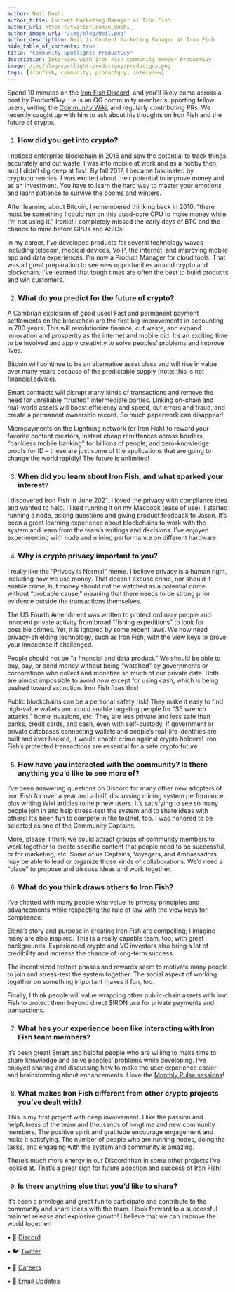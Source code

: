```yaml
---
author: Neil Doshi
author_title: Content Marketing Manager at Iron Fish
author_url: https://twitter.com/n_doshi_
author_image_url: "/img/blog/Neil.png"
author_description: Neil is Content Marketing Manager at Iron Fish
hide_table_of_contents: true
title: "Community Spotlight: ProductGuy"
description: Interview with Iron Fish community member ProductGuy
image: /img/blog/spotlight-productguy/productguy.png
tags: [ironfish, community, productguy, interview]
---
```


Spend 10 minutes on the [Iron Fish Discord](https://discord.ironfish.network/), and you'll likely come across a post by ProductGuy. He is an OG community member supporting fellow users, writing the [Community Wiki](https://github.com/iron-fish/ironfish/wiki/Getting-Started), and regularly contributing PRs. We recently caught up with him to ask about his thoughts on Iron Fish and the future of crypto.

1.  ### How did you get into crypto?

I noticed enterprise blockchain in 2016 and saw the potential to track things accurately and cut waste. I was into mobile at work and as a hobby then, and I didn’t dig deep at first. By fall 2017, I became fascinated by cryptocurrencies. I was excited about their potential to improve money and as an investment. You have to learn the hard way to master your emotions and learn patience to survive the booms and winters.

After learning about Bitcoin, I remembered thinking back in 2010, “there must be something I could run on this quad-core CPU to make money while I’m not using it.” Ironic! I completely missed the early days of BTC and the chance to mine before GPUs and ASICs!
  
In my career, I’ve developed products for several technology waves — including telecom, medical devices, VoIP, the internet, and improving mobile app and data experiences. I’m now a Product Manager for cloud tools. That was all great preparation to see new opportunities around crypto and blockchain. I’ve learned that tough times are often the best to build products and win customers.

2.  ### What do you predict for the future of crypto? 

A Cambrian explosion of good uses! Fast and permanent payment settlements on the blockchain are the first big improvements in accounting in 700 years. This will revolutionize finance, cut waste, and expand innovation and prosperity as the internet and mobile did. It’s an exciting time to be involved and apply creativity to solve peoples’ problems and improve lives.
  
Bitcoin will continue to be an alternative asset class and will rise in value over many years because of the predictable supply (note: this is not financial advice).
  
Smart contracts will disrupt many kinds of transactions and remove the need for unreliable “trusted” intermediate parties. Linking on-chain and real-world assets will boost efficiency and speed, cut errors and fraud, and create a permanent ownership record. So much paperwork can disappear!
  
Micropayments on the Lightning network (or Iron Fish) to reward your favorite content creators, instant cheap remittances across borders, “bankless mobile banking” for billions of people, and zero-knowledge proofs for ID – these are just some of the applications that are going to change the world rapidly! The future is unlimited!

3.  ### When did you learn about Iron Fish, and what sparked your interest?

I discovered Iron Fish in June 2021. I loved the privacy with compliance idea and wanted to help. I liked running it on my Macbook (ease of use). I started running a node, asking questions and giving product feedback to Jason. It’s been a great learning experience about blockchains to work with the system and learn from the team’s writings and decisions. I’ve enjoyed experimenting with node and mining performance on different hardware.

4.  ### Why is crypto privacy important to you?

I really like the “Privacy is Normal” meme. I believe privacy is a human right, including how we use money. That doesn’t excuse crime, nor should it enable crime, but money should not be watched as a potential crime without “probable cause,” meaning that there needs to be strong prior evidence outside the transactions themselves.

The US Fourth Amendment was written to protect ordinary people and innocent private activity from broad “fishing expeditions” to look for possible crimes. Yet, it is ignored by some recent laws. We now need privacy-shielding technology, such as Iron Fish, with the view keys to prove your innocence if challenged.

People should not be “a financial and data product.” We should be able to buy, pay, or send money without being “watched” by governments or corporations who collect and monetize so much of our private data. Both are almost impossible to avoid now except for using cash, which is being pushed toward extinction. Iron Fish fixes this!

Public blockchains can be a personal safety risk! They make it easy to find high-value wallets and could enable targeting people for “$5 wrench attacks,” home invasions, etc. They are less private and less safe than banks, credit cards, and cash, even with self-custody. If government or private databases connecting wallets and people’s real-life identities are built and ever hacked, it would enable crime against crypto holders! Iron Fish’s protected transactions are essential for a safe crypto future.

5.  ### How have you interacted with the community? Is there anything you’d like to see more of?
 
I’ve been answering questions on Discord for many other new adopters of Iron Fish for over a year and a half, discussing mining system performance, plus writing Wiki articles to help new users. It’s satisfying to see so many people join in and help stress-test the system and to share ideas with others! It’s been fun to compete in the testnet, too. I was honored to be selected as one of the Community Captains.

More, please: I think we could attract groups of community members to work together to create specific content that people need to be successful, or for marketing, etc. Some of us Captains, Voyagers, and Ambassadors may be able to lead or organize those kinds of collaborations. We’d need a “place” to propose and discuss ideas and work together.

6.  ### What do you think draws others to Iron Fish?
    
I’ve chatted with many people who value its privacy principles and advancements while respecting the rule of law with the view keys for compliance.

Elena’s story and purpose in creating Iron Fish are compelling; I imagine many are also inspired. This is a really capable team, too, with great backgrounds. Experienced crypto and VC investors also bring a lot of credibility and increase the chance of long-term success.

The incentivized testnet phases and rewards seem to motivate many people to join and stress-test the system together. The social aspect of working together on something important makes it fun, too.

Finally, I think people will value wrapping other public-chain assets with Iron Fish to protect them beyond direct $IRON use for private payments and transactions.

7.  ### What has your experience been like interacting with Iron Fish team members?
    
It’s been great! Smart and helpful people who are willing to make time to share knowledge and solve peoples’ problems while developing. I’ve enjoyed sharing and discussing how to make the user experience easier and brainstorming about enhancements. I love the [Monthly Pulse sessions](https://www.youtube.com/@ironfish5278/videos)!

8.  ### What makes Iron Fish different from other crypto projects you’ve dealt with?

This is my first project with deep involvement. I like the passion and helpfulness of the team and thousands of longtime and new community members. The positive spirit and gratitude encourage engagement and make it satisfying. The number of people who are running nodes, doing the tasks, and engaging with the system and community is amazing.

There’s much more energy in our Discord than in some other projects I’ve looked at. That’s a great sign for future adoption and success of Iron Fish!

9.  ### Is there anything else that you’d like to share?
 
It’s been a privilege and great fun to participate and contribute to the community and share ideas with the team. I look forward to a successful mainnet release and explosive growth! I believe that we can improve the world together!


• 🎤 [Discord](https://discord.ironfish.network)

• 🐦 [Twitter](https://twitter.com/ironfishcrypto)

• 🚀 [Careers](https://ironfish.network/careers)

• 📧 [Email Updates](https://ironfish.network/#email-signup)
